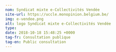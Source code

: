 ```yaml
---
nom: Syndicat mixte e-Collectivités Vendée
site-url: https://uccle.monopinion.belgium.be/
img: e-vendee.png
alt: logo Syndicat mixte e-Collectivités Vendée
type:
date: 2018-10-18 15:48:25 +0000
tag-fr: Consultation publique
tag-en: Public consultation
---
```

